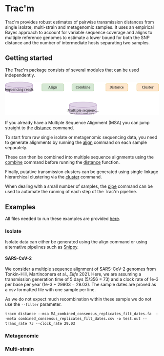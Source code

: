 # Trac'm

Trac'm provides robust estimates of pairwise transmission distances from single isolate, multi-strain and metagenomic samples. It uses an empirical Bayes approach to account for variable sequence coverage and aligns to multiple reference genomes to estimate a lower bound for both the SNP distance and the number of intermediate hosts separating two samples.

## Getting started

The Trac'm package consists of several modules that can be used independently. 

<center><img src="_figures/tracm_flow.drawio.svg" width="700"></center>

If you already have a Multiple Sequence Alignment (MSA) you can jump straight to the [distance](distance.md) command.

To start from raw single isolate or metagenomic sequencing data, you need to generate alignments by running the [align](alignment.md) command on each sample separately.

These can then be combined into multiple sequence alignments using the [combine](combine.md) command before running the [distance](distance.md) function.

Finally, putative transmission clusters can be generated using single linkage hierarchical clustering via the [cluster](cluster.md) command.

When dealing with a small number of samples, the [pipe](pipe.md) command can be used to automate the running of each step of the Trac'm pipeline.

## Examples

All files needed to run these examples are provided [here](github.com).

### Isolate

Isolate data can either be generated using the align command or using alternative pipelines such as [Snippy](https://github.com/tseemann/snippy). 

#### SARS-CoV-2

We consider a multiple sequence alignment of SARS-CoV-2 genomes from Tonkin-Hill, Martinconera et al., *Elife* 2021. Here, we are assuming a transmission generation time of 5 days (5/356 = 73) and a clock rate of 1e-3 per base per year (1e-3 * 29903 = 29.03). The sample dates are proved as a csv formatted file with one sample per line. 

As we do not expect much recombination within these sample we do not use the `--filter` parameter.

```
tracm distance --msa MA_combined_consensus_replicates_filt_dates.fa  --meta combined_consensus_replicates_filt_dates.csv -o test.out --trans_rate 73 --clock_rate 29.03
```

### Metagenomic



### Multi-strain